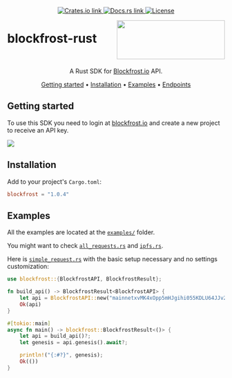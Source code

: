 <p align="center">
  <a href="https://crates.io/crates/blockfrost">
    <img src="https://img.shields.io/crates/v/blockfrost?color=2E83FA" alt="Crates.io link">
  </a>
  <a href="https://docs.rs/blockfrost">
    <img src="https://img.shields.io/docsrs/blockfrost?color=2E83FA" alt="Docs.rs link">
  </a>
  <a href="https://github.com/blockfrost/blockfrost-rust/blob/master/LICENSE">
    <img src="https://img.shields.io/crates/l/blockfrost?color=2E83FA" alt="License">
  </a>
</p>

<img src="https://blockfrost.io/images/logo.svg" width="250" align="right" height="90" style="margin-bottom: -50px">

# blockfrost-rust

<br>
<p align="center">A Rust SDK for <a href="https://blockfrost.io">Blockfrost.io</a> API.</p>
<p align="center">
  <a href="#getting-started">Getting started</a> •
  <a href="#installation">Installation</a> •
  <a href="#examples">Examples</a> •
  <a href="./ENDPOINTS.md">Endpoints</a>
</p>

## Getting started

To use this SDK you need to login at [blockfrost.io](https://blockfrost.io)
and create a new project to receive an API key.

<img src="https://i.imgur.com/smY12ro.png">

## Installation

Add to your project's `Cargo.toml`:

```toml
blockfrost = "1.0.4"
```

## Examples

All the examples are located at the [`examples/`] folder.

You might want to check [`all_requests.rs`] and [`ipfs.rs`].

Here is [`simple_request.rs`] with the basic setup necessary and no settings
customization:

```rust
use blockfrost::{BlockfrostAPI, BlockfrostResult};

fn build_api() -> BlockfrostResult<BlockfrostAPI> {
    let api = BlockfrostAPI::new("mainnetxvMK4xOpp5mHJgihi055KDLU64JJv2be", Default::default());
    Ok(api)
}

#[tokio::main]
async fn main() -> blockfrost::BlockfrostResult<()> {
    let api = build_api()?;
    let genesis = api.genesis().await?;

    println!("{:#?}", genesis);
    Ok(())
}
```

[`examples/`]: https://github.com/blockfrost/blockfrost-rust/tree/master/examples
[`all_requests.rs`]: https://github.com/blockfrost/blockfrost-rust/blob/master/examples/all_requests.rs
[`ipfs.rs`]: https://github.com/blockfrost/blockfrost-rust/blob/master/examples/ipfs.rs
[`simple_request.rs`]: https://github.com/blockfrost/blockfrost-rust/blob/master/examples/simple_request.rs
